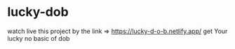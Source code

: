 # lucky-dob
watch live this project by the link =>  https://lucky-d-o-b.netlify.app/
get Your lucky no basic of dob
